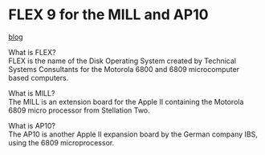 # FLEX 9 for the MILL and AP10
[blog](http://appleiigs.cocolog-nifty.com/blog/2021/11/post-412c5d.html)

What is FLEX?<br>
FLEX is the name of the Disk Operating System created by Technical Systems Consultants for the Motorola 6800 and 6809 microcomputer based computers.

What is MILL?<br>
The MILL is an extension board for the Apple II containing the Motorola 6809 micro processor from Stellation Two.

What is AP10?<br>
The AP10 is another Apple II expansion board by the German company IBS, using the 6809 microprocessor.

